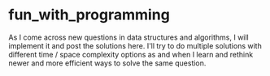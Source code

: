 # fun_with_programming

As I come across new questions in data structures and algorithms, I will implement it and post the solutions here. I'll try to do multiple solutions with different time / space complexity options as and when I learn and rethink newer 
and more efficient ways to solve the same question. 
